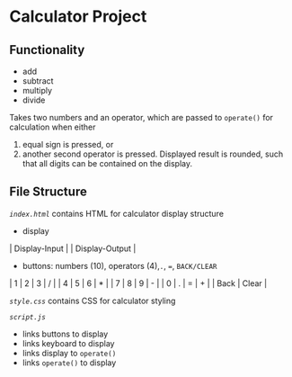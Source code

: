 # Calculator Project

## Functionality 
- add
- subtract
- multiply
- divide 

Takes two numbers and an operator, which are passed to `operate()` for calculation when either 
1) equal sign is pressed, or
2) another second operator is pressed.
Displayed result is rounded, such that all digits can be contained on the display.

## File Structure
*`index.html`* contains HTML for calculator display structure
- display

| Display-Input  |
| Display-Output |

- buttons: numbers (10), operators (4),`.`, `=`, `BACK/CLEAR`

| 1 | 2 | 3 | / |
| 4 | 5 | 6 | * |
| 7 | 8 | 9 | - |
| 0 | . | = | + |
| Back  | Clear |

*`style.css`* contains CSS for calculator styling

*`script.js`* 
- links buttons to display
- links keyboard to display 
- links display to `operate()`   
- links `operate()` to display


